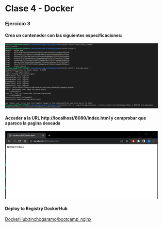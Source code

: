 # Clase 4 - Docker

### Ejercicio 3

#### Crea un contenedor con las siguientes especificaciones:
![Esta es una imagen](01.png)

#### Acceder a la URL http://localhost/8080/index.html y comprobar que aparece la pagina deseada
![Esta es una imagen](02.png)

#### Deploy to Registry DockerHub
[DockerHub:tinchogaramo/bootcamp_nginx](https://hub.docker.com/repository/docker/tinchogaramo/bootcamp_nginx)
